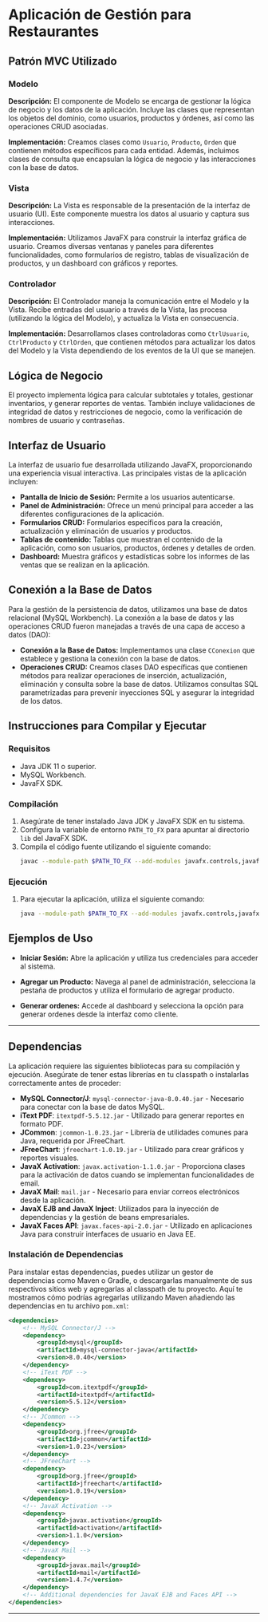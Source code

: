 # Aplicación de Gestión para Restaurantes

## Patrón MVC Utilizado

### Modelo
**Descripción:** El componente de Modelo se encarga de gestionar la lógica de negocio y los datos de la aplicación. Incluye las clases que representan los objetos del dominio, como usuarios, productos y órdenes, así como las operaciones CRUD asociadas.

**Implementación:** Creamos clases como `Usuario`, `Producto`, `Orden` que contienen métodos específicos para cada entidad. Además, incluimos clases de consulta que encapsulan la lógica de negocio y las interacciones con la base de datos.

### Vista
**Descripción:** La Vista es responsable de la presentación de la interfaz de usuario (UI). Este componente muestra los datos al usuario y captura sus interacciones.

**Implementación:** Utilizamos JavaFX para construir la interfaz gráfica de usuario. Creamos diversas ventanas y paneles para diferentes funcionalidades, como formularios de registro, tablas de visualización de productos, y un dashboard con gráficos y reportes.

### Controlador
**Descripción:** El Controlador maneja la comunicación entre el Modelo y la Vista. Recibe entradas del usuario a través de la Vista, las procesa (utilizando la lógica del Modelo), y actualiza la Vista en consecuencia.

**Implementación:** Desarrollamos clases controladoras como `CtrlUsuario`, `CtrlProducto` y `CtrlOrden`, que contienen métodos para actualizar los datos del Modelo y la Vista dependiendo de los eventos de la UI que se manejen.

## Lógica de Negocio
El proyecto implementa lógica para calcular subtotales y totales, gestionar inventarios, y generar reportes de ventas. También incluye validaciones de integridad de datos y restricciones de negocio, como la verificación de nombres de usuario y contraseñas.

## Interfaz de Usuario
La interfaz de usuario fue desarrollada utilizando JavaFX, proporcionando una experiencia visual interactiva. Las principales vistas de la aplicación incluyen:
- **Pantalla de Inicio de Sesión:** Permite a los usuarios autenticarse.
- **Panel de Administración:** Ofrece un menú principal para acceder a las diferentes configuraciones de la aplicación.
- **Formularios CRUD:** Formularios específicos para la creación, actualización y eliminación de usuarios y productos.
- **Tablas de contenido:** Tablas que muestran el contenido de la aplicación, como son usuarios, productos, órdenes y detalles de orden.
- **Dashboard:** Muestra gráficos y estadísticas sobre los informes de las ventas que se realizan en la aplicación.

## Conexión a la Base de Datos
Para la gestión de la persistencia de datos, utilizamos una base de datos relacional (MySQL Workbench). La conexión a la base de datos y las operaciones CRUD fueron manejadas a través de una capa de acceso a datos (DAO):
- **Conexión a la Base de Datos:** Implementamos una clase `CConexion` que establece y gestiona la conexión con la base de datos.
- **Operaciones CRUD:** Creamos clases DAO específicas que contienen métodos para realizar operaciones de inserción, actualización, eliminación y consulta sobre la base de datos. Utilizamos consultas SQL parametrizadas para prevenir inyecciones SQL y asegurar la integridad de los datos.

## Instrucciones para Compilar y Ejecutar

### Requisitos
- Java JDK 11 o superior.
- MySQL Workbench.
- JavaFX SDK.

### Compilación
1. Asegúrate de tener instalado Java JDK y JavaFX SDK en tu sistema.
2. Configura la variable de entorno `PATH_TO_FX` para apuntar al directorio `lib` del JavaFX SDK.
3. Compila el código fuente utilizando el siguiente comando:
   ```bash
   javac --module-path $PATH_TO_FX --add-modules javafx.controls,javafx.fxml -d out src/*.java
   ```

### Ejecución
1. Para ejecutar la aplicación, utiliza el siguiente comando:
   ```bash
   java --module-path $PATH_TO_FX --add-modules javafx.controls,javafx.fxml -cp out Main
   ```

## Ejemplos de Uso
- **Iniciar Sesión:** Abre la aplicación y utiliza tus credenciales para acceder al sistema.


- **Agregar un Producto:** Navega al panel de administración, selecciona la pestaña de productos y utiliza el formulario de agregar producto.
- **Generar ordenes:** Accede al dashboard y selecciona la opción para generar ordenes desde la interfaz como cliente.

---

## Dependencias

La aplicación requiere las siguientes bibliotecas para su compilación y ejecución. Asegúrate de tener estas librerías en tu classpath o instalarlas correctamente antes de proceder:

- **MySQL Connector/J**: `mysql-connector-java-8.0.40.jar` - Necesario para conectar con la base de datos MySQL.
- **iText PDF**: `itextpdf-5.5.12.jar` - Utilizado para generar reportes en formato PDF.
- **JCommon**: `jcommon-1.0.23.jar` - Librería de utilidades comunes para Java, requerida por JFreeChart.
- **JFreeChart**: `jfreechart-1.0.19.jar` - Utilizado para crear gráficos y reportes visuales.
- **JavaX Activation**: `javax.activation-1.1.0.jar` - Proporciona clases para la activación de datos cuando se implementan funcionalidades de email.
- **JavaX Mail**: `mail.jar` - Necesario para enviar correos electrónicos desde la aplicación.
- **JavaX EJB and JavaX Inject**: Utilizados para la inyección de dependencias y la gestión de beans empresariales.
- **JavaX Faces API**: `javax.faces-api-2.0.jar` - Utilizado en aplicaciones Java para construir interfaces de usuario en Java EE.

### Instalación de Dependencias

Para instalar estas dependencias, puedes utilizar un gestor de dependencias como Maven o Gradle, o descargarlas manualmente de sus respectivos sitios web y agregarlas al classpath de tu proyecto. Aquí te mostramos cómo podrías agregarlas utilizando Maven añadiendo las dependencias en tu archivo `pom.xml`:

```xml
<dependencies>
    <!-- MySQL Connector/J -->
    <dependency>
        <groupId>mysql</groupId>
        <artifactId>mysql-connector-java</artifactId>
        <version>8.0.40</version>
    </dependency>
    <!-- iText PDF -->
    <dependency>
        <groupId>com.itextpdf</groupId>
        <artifactId>itextpdf</artifactId>
        <version>5.5.12</version>
    </dependency>
    <!-- JCommon -->
    <dependency>
        <groupId>org.jfree</groupId>
        <artifactId>jcommon</artifactId>
        <version>1.0.23</version>
    </dependency>
    <!-- JFreeChart -->
    <dependency>
        <groupId>org.jfree</groupId>
        <artifactId>jfreechart</artifactId>
        <version>1.0.19</version>
    </dependency>
    <!-- JavaX Activation -->
    <dependency>
        <groupId>javax.activation</groupId>
        <artifactId>activation</artifactId>
        <version>1.1.0</version>
    </dependency>
    <!-- JavaX Mail -->
    <dependency>
        <groupId>javax.mail</groupId>
        <artifactId>mail</artifactId>
        <version>1.4.7</version>
    </dependency>
    <!-- Additional dependencies for JavaX EJB and Faces API -->
</dependencies>
```

---
